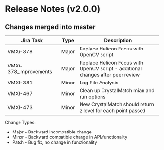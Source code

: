 Release Notes (v2.0.0)
===========================

Changes merged into master
--------------------------
| Jira Task | Type | Description |
|-----------|------|-------------|
|VMXi-378   |Major |Replace Helicon Focus with OpenCV script|
|VMXi-378_improvements   |Major |Replace Helicon Focus with OpenCV script - additional changes after peer review|
|VMXI-381   |Minor |Log File Analysis|
|VMXI-467   |Minor |Clean up CrystalMatch mian and run options|
|VMXI-473   |Minor |New CrystalMatch should return z level for each point passed|


Change Types:
* Major - Backward incompatible change
* Minor - Backward compatible change in API/functionality
* Patch - Bug fix, no change in functionality